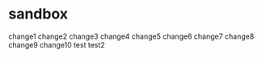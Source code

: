 # sandbox

change1
change2
change3
change4
change5
change6
change7
change8
change9
change10
test
test2
